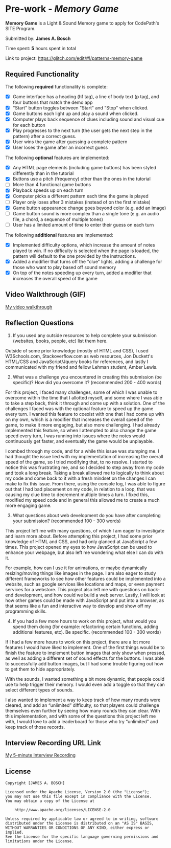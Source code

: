 # Pre-work - *Memory Game*

**Memory Game** is a Light & Sound Memory game to apply for CodePath's SITE Program. 

Submitted by: **James A. Bosch**

Time spent: **5** hours spent in total

Link to project: https://glitch.com/edit/#!/patterns-memory-game

## Required Functionality

The following **required** functionality is complete:

* [X] Game interface has a heading (h1 tag), a line of body text (p tag), and four buttons that match the demo app
* [X] "Start" button toggles between "Start" and "Stop" when clicked. 
* [X] Game buttons each light up and play a sound when clicked. 
* [X] Computer plays back sequence of clues including sound and visual cue for each button
* [X] Play progresses to the next turn (the user gets the next step in the pattern) after a correct guess. 
* [X] User wins the game after guessing a complete pattern
* [X] User loses the game after an incorrect guess

The following **optional** features are implemented:

* [X] Any HTML page elements (including game buttons) has been styled differently than in the tutorial
* [X] Buttons use a pitch (frequency) other than the ones in the tutorial
* [ ] More than 4 functional game buttons
* [X] Playback speeds up on each turn
* [X] Computer picks a different pattern each time the game is played
* [ ] Player only loses after 3 mistakes (instead of on the first mistake)
* [X] Game button appearance change goes beyond color (e.g. add an image)
* [ ] Game button sound is more complex than a single tone (e.g. an audio file, a chord, a sequence of multiple tones)
* [ ] User has a limited amount of time to enter their guess on each turn

The following **additional** features are implemented:

- [X] Implemented difficulty options, which increase the amount of notes played to win. If no difficulty is selected when the page is loaded, the pattern will default to the one provided by the instructions.
- [X] Added a modifier that turns off the "clue" lights, adding a challenge for those who want to play based off sound memory
- [X] On top of the notes speeding up every turn, added a modifier that increases the overall speed of the game

## Video Walkthrough (GIF)

[My video walkthrough](https://recordit.co/KlH2hT9zKl)

## Reflection Questions
1. If you used any outside resources to help complete your submission (websites, books, people, etc) list them here. 

Outside of some prior knowledge (mostly of HTML and CSS), I used W3Schools.com, Stackoverflow.com as web resources, Jon Duckett's HTML/CSS and JavaScript/Jquery books for references, and lastly I communicated with my friend and fellow Lehman student, Amber Lewis. 


2. What was a challenge you encountered in creating this submission (be specific)? How did you overcome it? (recommended 200 - 400 words) 

For this project, I faced many challenges, some of which I was unable to overcome within the time that I allotted myself, and some where I was able to take a step back, think it through and come up with a solution. One of the challenges I faced was with the optional feature to speed up the game every turn. I wanted this feature to coexist with one that I had come up with on my own, which is a modifier that increases the overall speed of the game, to make it more engaging, but also more challenging. I had already implemented this feature, so when I attempted to also change the game speed every turn, I was running into issues where the notes would continuously get faster, and eventually the game would be unplayable. 

I combed through my code, and for a while this issue was stumping me. I had thought the issue lied with my implementation of increasing the overall speed of the game, so I tried modifying that, to no resolve. I started to notice this was frustrating me, and so I decided to step away from my code and took a long break. Taking a break allowed me to logically to think about my code and come back to it with a fresh mindset on the changes I can make to fix this issue. From there, using the console log, I was able to figure out that I had bad placement on my code, in relation to a loop, that was causing my clue time to decrement multiple times a turn. I fixed this, modified my speed code and in general this allowed me to create a much more engaging game.


3. What questions about web development do you have after completing your submission? (recommended 100 - 300 words) 

This project left me with many questions, of which I am eager to investigate and learn more about. Before attempting this project, I had some prior knowledge of HTML and CSS, and had only glanced at JavaScript a few times. This project opened my eyes to how JavaScript can be used to enhance your webpage, but also left me wondering what else I can do with it. 

For example, how can I use it for animations, or maybe dynamically resizing/moving things like images in the page. I am also eager to study different frameworks to see how other features could be implemented into a website, such as google services like locations and maps, or even payment services for a webstore. This project also left me with questions on back-end development, and how could we build a web server. Lastly, I will look at how other games could be made with JavaScript and put into a browser, as that seems like a fun and interactive way to develop and show off my programming skills.


4. If you had a few more hours to work on this project, what would you spend them doing (for example: refactoring certain functions, adding additional features, etc). Be specific. (recommended 100 - 300 words) 

If I had a few more hours to work on this project, there are a lot more features I would have liked to implement. One of the first things would be to finish the feature to implement button images that only show when pressed, as well as adding a different set of sound effects for the buttons. I was able to successfully add button images, but I had some trouble figuring out how to get them to hide appropriately. 

With the sounds, I wanted something a bit more dynamic, that people could use to help trigger their memory. I would even add a toggle so that they can select different types of sounds.

I also wanted to implement a way to keep track of how many rounds were cleared, and add an “unlimited” difficulty, so that players could challenge themselves even further by seeing how many rounds they can clear. With this implementation, and with some of the questions this project left me with, I would love to add a leaderboard for those who try “unlimited” and keep track of those records. 




## Interview Recording URL Link

[My 5-minute Interview Recording](https://youtu.be/5hvUTIGwfGY)


## License

    Copyright [JAMES A. BOSCH]

    Licensed under the Apache License, Version 2.0 (the "License");
    you may not use this file except in compliance with the License.
    You may obtain a copy of the License at

        http://www.apache.org/licenses/LICENSE-2.0

    Unless required by applicable law or agreed to in writing, software
    distributed under the License is distributed on an "AS IS" BASIS,
    WITHOUT WARRANTIES OR CONDITIONS OF ANY KIND, either express or implied.
    See the License for the specific language governing permissions and
    limitations under the License.
